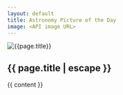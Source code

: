 ```yaml
---
layout: default
title: Astronomy Picture of the Day
image: <API image URL>
---
```

<div class="container">
  <div class="row">
    <div class="col col-12">
      <div class="image-box">
        <img class="page-image" src="{{site.baseurl}}{{page.image}}" alt="{{page.title}}">
      </div>
    </div>
  </div>
</div>

<div class="container">
  <div class="row">
    <div class="col col-8 push-2 col-d-10 col-m-12 push-d-1 push-m-0">
      <!-- begin page -->
      <article class="page animate">
        <div class="page-head">
          <h1 class="page-title">{{ page.title | escape }}</h1>
        </div>
        <div class="page__content">
          {{ content }}
        </div>
      </article>
      <!-- end page -->
    </div>
  </div>
</div>
